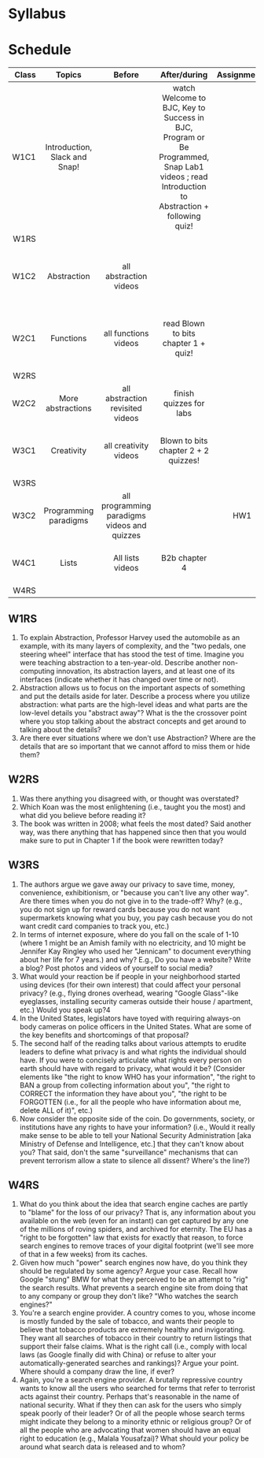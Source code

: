 # Syllabus

# Schedule

| Class        | Topics           | Before | After/during | Assignments  | Lab
| -------------:|:-------------:|:-------:|:-----:|:-------------:|:------:|
| W1C1 | Introduction, Slack and Snap! | | watch Welcome to BJC, Key to Success in BJC, Program or Be Programmed, Snap Lab1 videos ; read Introduction to Abstraction + following quiz! | | Lab 1.1 - finish at home |
| W1RS | |
| W1C2 | Abstraction | all abstraction videos | | | Help with Lab 1.1, Lab 1.2 |
| W2C1 | Functions | all functions videos | read Blown to bits chapter 1 + quiz! | | Labs 1.3 and 1.5 + 1 project |
| W2RS | |
| W2C2 | More abstractions | all abstraction revisited videos | finish quizzes for labs | | Labs 2.1 and 2.2 |
| W3C1 | Creativity | all creativity videos | Blown to bits chapter 2 + 2 quizzes! | | lab 2.3, 2.4 + one project |
| W3RS | |
| W3C2 | Programming paradigms | all programming paradigms videos and quizzes | | HW1 | Labs 2.1 and 2.2 |
| W4C1 | Lists | All lists videos | B2b chapter 4 | | Labs 3.1 and 3.2|
| W4RS | |

## W1RS

1. To explain Abstraction, Professor Harvey used the automobile as an
example, with its many layers of complexity, and the "two pedals, one
steering wheel" interface that has stood the test of time. Imagine you
were teaching abstraction to a ten-year-old. Describe another
non-computing innovation, its abstraction layers, and at least one of
its interfaces (indicate whether it has changed over time or not).
2. Abstraction allows us to focus on the important aspects of something and
put the details aside for later. Describe a process where you utilize
abstraction: what parts are the high-level ideas and what parts are the
low-level details you "abstract away"? What is the the crossover point
where you stop talking about the abstract concepts and get around to
talking about the details?
3. Are there ever situations where we don't use Abstraction? Where are the
details that are so important that we cannot afford to miss them or hide
them?

## W2RS

1. Was there anything you disagreed with, or thought was overstated?
2. Which Koan was the most enlightening (i.e., taught you the most) and
what did you believe before reading it?
3. The book was written in 2008; what feels the most dated? Said another
way, was there anything that has happened since then that you would make
sure to put in Chapter 1 if the book were rewritten today?

## W3RS

1. The authors argue we gave away our privacy to save time, money,
convenience, exhibitionism, or "because you can't live any other way".
Are there times when you do not give in to the trade-off? Why? (e.g.,
you do not sign up for reward cards because you do not want supermarkets
knowing what you buy, you pay cash because you do not want credit card
companies to track you, etc.)
2. In terms of internet exposure, where do you fall on the scale of 1-10
(where 1 might be an Amish family with no electricity, and 10 might be
Jennifer Kay Ringley who used her "Jennicam" to document everything
about her life for 7 years.) and why? E.g., Do you have a website? Write
a blog? Post photos and videos of yourself to social media?
3. What would your reaction be if people in your neighborhood started using
devices (for their own interest) that could affect your personal
privacy? (e.g., flying drones overhead, wearing "Google Glass"-like
eyeglasses, installing security cameras outside their house / apartment,
etc.) Would you speak up?4
4. In the United States, legislators have toyed with requiring always-on
body cameras on police officers in the United States. What are some of
the key benefits and shortcomings of that proposal?
5. The second half of the reading talks about various attempts to erudite
leaders to define what privacy is and what rights the individual should
have. If you were to concisely articulate what rights every person on
earth should have with regard to privacy, what would it be? (Consider
elements like "the right to know WHO has your information", "the right
to BAN a group from collecting information about you", "the right to
CORRECT the information they have about you", "the right to be FORGOTTEN
(i.e., for all the people who have information about me, delete ALL of
it)", etc.)
6. Now consider the opposite side of the coin. Do governments, society, or
institutions have any rights to have your information? (i.e., Would it
really make sense to be able to tell your National Security
Administration [aka Ministry of Defense and Intelligence, etc.] that
they can't know about you? That said, don't the same "surveillance"
mechanisms that can prevent terrorism allow a state to silence all
dissent? Where's the line?)

## W4RS

1. What do you think about the idea that search engine caches are partly to
"blame" for the loss of our privacy? That is, any information about you
available on the web (even for an instant) can get captured by any one
of the millions of roving spiders, and archived for eternity. The EU has
a "right to be forgotten" law that exists for exactly that reason, to
force search engines to remove traces of your digital footprint (we'll
see more of that in a few weeks) from its caches.
2. Given how much "power" search engines now have, do you think they should
be regulated by some agency? Argue your case. Recall how Google "stung"
BMW for what they perceived to be an attempt to "rig" the search
results. What prevents a search engine site from doing that to any
company or group they don't like? "Who watches the search engines?"
3. You're a search engine provider. A country comes to you, whose income
is mostly funded by the sale of tobacco, and wants their people to
believe that tobacco products are extremely healthy and invigorating.
They want all searches of tobacco in their country to return listings
that support their false claims. What is the right call (i.e., comply
with local laws (as Google finally did with China) or refuse to alter
your automatically-generated searches and rankings)? Argue your point.
Where should a company draw the line, if ever?
4. Again, you're a search engine provider. A brutally repressive country
wants to know all the users who searched for terms that refer to
terrorist acts against their country. Perhaps that's reasonable in the
name of national security. What if they then can ask for the users who
simply speak poorly of their leader? Or of all the people whose search
terms might indicate they belong to a minority ethnic or religious
group? Or of all the people who are advocating that women should have an
equal right to education (e.g., Malala Yousafzai)? What should your
policy be around what search data is released and to whom?
